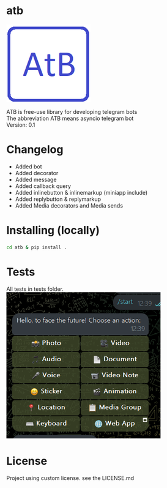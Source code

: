 # atb
![LOGO](images/AtB.png)

ATB is free-use library for developing telegram bots  
The abbreviation ATB means asyncio telegram bot  
Version: 0.1

# Changelog

- Added bot  
- Added decorator  
- Added message  
- Added callback query  
- Added inlinebutton & inlinemarkup (miniapp include)  
- Added replybutton & replymarkup
- Added Media decorators and Media sends
# Installing (locally)

```sh
cd atb & pip install .
```
# Tests
All tests in tests folder.  
![TEST](images/image.png)
# License
Project using custom license. see the LICENSE.md
